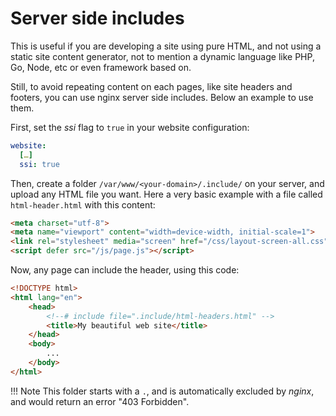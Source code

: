 # Server side includes

This is useful if you are developing a site using pure HTML, and not using a static site
content generator, not to mention a dynamic language like PHP, Go, Node, etc or even
framework based on.

Still, to avoid repeating content on each pages, like site headers and footers, you can
use nginx server side includes. Below an example to use them.

First, set the _ssi_ flag to `true` in your website configuration:

```yml
website:
  […]
  ssi: true
```

Then, create a folder `/var/www/<your-domain>/.include/` on your server, and upload any
HTML file you want. Here a very basic example with a file called `html-header.html` with
this content:

```html
<meta charset="utf-8">
<meta name="viewport" content="width=device-width, initial-scale=1">
<link rel="stylesheet" media="screen" href="/css/layout-screen-all.css">
<script defer src="/js/page.js"></script>
```

Now, any page can include the header, using this code:

```html
<!DOCTYPE html>
<html lang="en">
    <head>
        <!--# include file=".include/html-headers.html" -->
        <title>My beautiful web site</title>
    </head>
    <body>
        ...
    </body>
</html>

```

!!! Note
    This folder starts with a `.`, and is automatically excluded by _nginx_, and
    would return an error "403 Forbidden".
